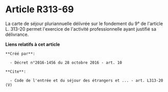 # Article R313-69

La carte de séjour pluriannuelle délivrée sur le fondement du 9° de l'article L. 313-20 permet l'exercice de l'activité
professionnelle ayant justifié sa délivrance.

**Liens relatifs à cet article**

	**Créé par**:

	  - Décret n°2016-1456 du 28 octobre 2016 - art. 10

	**Cite**:

	  - Code de l'entrée et du séjour des étrangers et ... - art. L313-20 (V)

